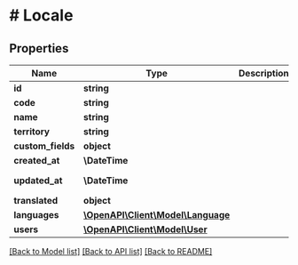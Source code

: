 # # Locale

## Properties

Name | Type | Description | Notes
------------ | ------------- | ------------- | -------------
**id** | **string** |  | [optional]
**code** | **string** |  |
**name** | **string** |  |
**territory** | **string** |  |
**custom_fields** | **object** |  | [optional]
**created_at** | **\DateTime** |  | [readonly]
**updated_at** | **\DateTime** |  | [optional] [readonly]
**translated** | **object** |  | [optional]
**languages** | [**\OpenAPI\Client\Model\Language**](Language.md) |  | [optional]
**users** | [**\OpenAPI\Client\Model\User**](User.md) |  | [optional]

[[Back to Model list]](../../README.md#models) [[Back to API list]](../../README.md#endpoints) [[Back to README]](../../README.md)
